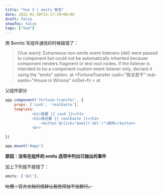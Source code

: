 ```yaml
---
title: "Vue 3 | emits 警告"
date: 2022-01-30T15:17:19+08:00
draft: false
showToc: false
tags: ["Vue"]
---
```

用 $emits 写组件通信的时候报错了：
> [Vue warn]: Extraneous non-emits event listeners (del) were passed to component but could not be automatically inherited because component renders fragment or text root nodes. If the listener is intended to be a component custom event listener only, declare it using the "emits" option. 
  at <FortuneTransfer cash="珠宝若干" real-easte="House in Winona" onDel=fn<bound deleteIt> > 
  at <App>

父组件部分
``` javascript
app.component('fortune-transfer', {
    props: ['cash', 'realEaste'],
    template: `
            <h1>我要 {{ cash }}</h1>
            <h2>我还要 {{ realEaste }}</h2>
                <button @click="$emit('del')">删除</button>
            <br>
            `
})

app.mount('#app')
```

**原因：没有在组件的 emits 选项中列出已抛出的事件**

加上下列就不报错了：
``` js
emits: ['del'],
```

~~吐槽：官方文档的措辞让我觉得加不加都行。~~
